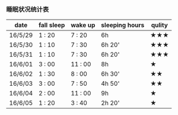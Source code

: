### 睡眠状况统计表
|    date    | fall sleep  |    wake up    |   sleeping hours   |   qulity   	  |
| ---------- |----------   |----------     | -----------     	| ------------    |
| 16/5/29    |  1 : 20     |   7 : 20 	   | 6h            	 	|  ★★★            |
| 16/5/30	 |  1 : 10     |   7 : 30 	   | 6h 20'          	|  ★★★   		  |
| 16/5/31	 |  1 : 10     |   7 : 30 	   | 6h 20'      	 	|  ★★★		      |
| 16/6/01	 |  3 : 00     |   11 : 00     | 8h          	 	|  ★		      |
| 16/6/02	 |  1 : 30     |   8 : 00      | 6h 30'         	|  ★★		      |
| 16/6/03	 |  3 : 00     |   7 : 50      | 4h 50'         	|  ★★		      |
| 16/6/04	 |  2 : 00     |   11 : 00     | 9h              	|  ★		      |
| 16/6/05	 |  1 : 20     |   3 :  40     | 2h 20'         	|  ★		      |

